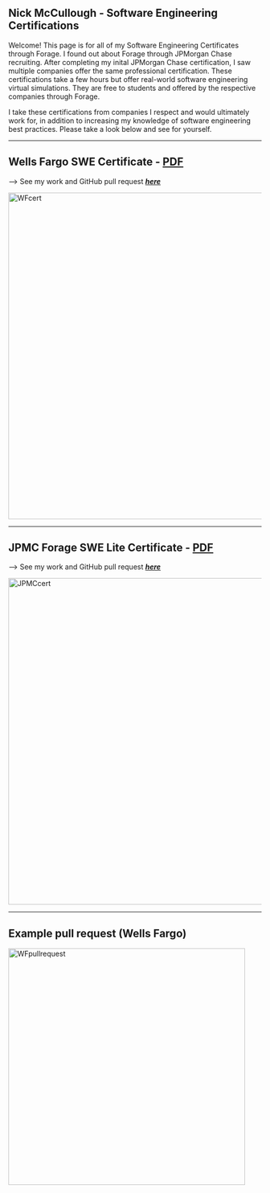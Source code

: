  ## Nick McCullough - Software Engineering Certifications

Welcome! This page is for all of my Software Engineering Certificates through Forage. I found out about Forage through JPMorgan Chase recruiting. After completing my inital JPMorgan Chase certification, I saw multiple companies offer the same professional certification. These certifications take a few hours but offer real-world software engineering virtual simulations. They are free to students and offered by the respective companies through Forage.

I take these certifications from companies I respect and would ultimately work for, in addition to increasing my knowledge of software engineering best practices. Please take a look below and see for yourself.

_____

## Wells Fargo SWE Certificate - <a href="https://github.com/mccnick/certificates/blob/main/Wells%20Fargo%20SWE%20Certificate.pdf"> PDF </a>

  --> See my work and GitHub pull request <a href="https://github.com/vagabond-systems/wells-fargo-task-2/pull/16"> ***here*** </a>

  <img width="650" alt="WFcert" src="https://github.com/mccnick/certificates/assets/91184284/526eb93c-78d1-4c4a-a64e-3cdf1cd427f8">
  
_____

## JPMC Forage SWE Lite Certificate - <a href="https://github.com/mccnick/certificates/blob/main/JPMC%20Forage%20SWE%20Lite%20Certificate.pdf"> PDF </a>
  --> See my work and GitHub pull request <a href="https://github.com/vagabond-systems/rewards-converter/pull/164"> ***here*** </a>
  
<img width="650" alt="JPMCcert" src="https://github.com/mccnick/certificates/assets/91184284/ea8ee13a-f1a8-4df8-b92e-5d1c5b4cc742">

_____

## Example pull request (Wells Fargo)

<img width="471" alt="WFpullrequest" src="https://github.com/mccnick/certificates/assets/91184284/8e1dbda0-6d77-4355-ad0c-476ef5316ed9">



